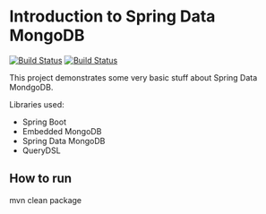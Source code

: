 # Introduction to Spring Data MongoDB 
[![Build Status](https://travis-ci.org/ssouris/spring-tutorials.svg)](https://travis-ci.org/ssouris/spring-tutorials)
[![Build Status](https://img.shields.io/badge/yetanotherdevblog.com-introduction--to--spring--data--mongodb-red.svg)](http://yetanotherdevblog.com/introduction_to_spring_data_mongodb)

This project demonstrates some very basic stuff about Spring Data MondgoDB.

Libraries used:
- Spring Boot
- Embedded MongoDB
- Spring Data MongoDB
- QueryDSL

How to run
----------
mvn clean package
